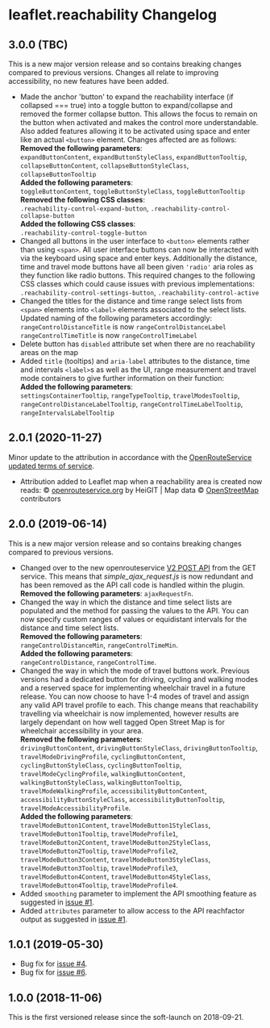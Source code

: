# leaflet.reachability Changelog

## 3.0.0 (TBC)
This is a new major version release and so contains breaking changes compared to previous versions. Changes all relate to improving accessibility, no new features have been added.

- Made the anchor 'button' to expand the reachability interface (if collapsed === true) into a toggle button to expand/collapse and removed the former collapse button. This allows the focus to remain on the button when activated and makes the control more understandable. Also added features allowing it to be activated using space and enter like an actual `<button>` element. Changes affected are as follows:<br />
**Removed the following parameters**:<br />
`expandButtonContent`, `expandButtonStyleClass`, `expandButtonTooltip`, `collapseButtonContent`, `collapseButtonStyleClass`, `collapseButtonTooltip`<br />
**Added the following parameters**:<br />
`toggleButtonContent`, `toggleButtonStyleClass`, `toggleButtonTooltip`<br />
**Removed the following CSS classes**:<br />
`.reachability-control-expand-button`, `.reachability-control-collapse-button`<br />
**Added the following CSS classes**:<br />
`.reachability-control-toggle-button`
- Changed all buttons in the user interface to `<button>` elements rather than using `<span>`. All user interface buttons can now be interacted with via the keyboard using space and enter keys. Additionally the distance, time and travel mode buttons have all been given `'radio'` aria roles as they function like radio buttons. This required changes to the following CSS classes which could cause issues with previous implementations:<br />
`.reachability-control-settings-button`, `.reachability-control-active`
- Changed the titles for the distance and time range select lists from `<span>` elements into `<label>` elements associated to the select lists. Updated naming of the following parameters accordingly:<br />
`rangeControlDistanceTitle` is now `rangeControlDistanceLabel`
`rangeControlTimeTitle` is now `rangeControlTimeLabel`
- Delete button has `disabled` attribute set when there are no reachability areas on the map
- Added `title` (tooltips) and `aria-label` attributes to the distance, time and intervals `<label>`s as well as the UI, range measurement and travel mode containers to give further information on their function:<br />
**Added the following parameters**:<br />
`settingsContainerTooltip`, `rangeTypeTooltip`, `travelModesTooltip`, `rangeControlDistanceLabelTooltip`, `rangeControlTimeLabelTooltip`, `rangeIntervalsLabelTooltip`<br />

## 2.0.1 (2020-11-27)
Minor update to the attribution in accordance with the [OpenRouteService updated terms of service](https://openrouteservice.org/terms-of-service/).

- Attribution added to Leaflet map when a reachability area is created now reads: &copy; [openrouteservice.org](https://openrouteservice.org) by HeiGIT | Map data &copy; [OpenStreetMap](https://www.openstreetmap.org/copyright) contributors

## 2.0.0 (2019-06-14)
This is a new major version release and so contains breaking changes compared to previous versions.

- Changed over to the new openrouteservice [V2 POST API](https://openrouteservice.org/dev/#/api-docs/v2/isochrones/{profile}/post) from the GET service. This means that *simple_ajax_request.js* is now redundant and has been removed as the API call code is handled within the plugin.<br />
**Removed the following parameters**: `ajaxRequestFn`.
- Changed the way in which the distance and time select lists are populated and the method for passing the values to the API. You can now specify custom ranges of values or equidistant intervals for the distance and time select lists.<br />
**Removed the following parameters**:<br />
`rangeControlDistanceMin`, `rangeControlTimeMin`.<br />
**Added the following parameters**:<br />
`rangeControlDistance`, `rangeControlTime`.
- Changed the way in which the mode of travel buttons work. Previous versions had a dedicated button for driving, cycling and walking modes and a reserved space for implementing wheelchair travel in a future release. You can now choose to have 1-4 modes of travel and assign any valid API travel profile to each. This change means that reachability travelling via wheelchair is now implemented, however results are largely dependant on how well tagged Open Street Map is for wheelchair accessibility in your area.<br />
**Removed the following parameters**:<br />
`drivingButtonContent`, `drivingButtonStyleClass`, `drivingButtonTooltip`, `travelModeDrivingProfile`, `cyclingButtonContent`, `cyclingButtonStyleClass`, `cyclingButtonTooltip`, `travelModeCyclingProfile`, `walkingButtonContent`, `walkingButtonStyleClass`, `walkingButtonTooltip`, `travelModeWalkingProfile`, `accessibilityButtonContent`, `accessibilityButtonStyleClass`, `accessibilityButtonTooltip`, `travelModeAccessibilityProfile`.<br />
**Added the following parameters**:<br />
`travelModeButton1Content`, `travelModeButton1StyleClass`, `travelModeButton1Tooltip`, `travelModeProfile1`, `travelModeButton2Content`, `travelModeButton2StyleClass`, `travelModeButton2Tooltip`, `travelModeProfile2`, `travelModeButton3Content`, `travelModeButton3StyleClass`, `travelModeButton3Tooltip`, `travelModeProfile3`, `travelModeButton4Content`, `travelModeButton4StyleClass`, `travelModeButton4Tooltip`, `travelModeProfile4`.
- Added `smoothing` parameter to implement the API smoothing feature as suggested in [issue #1](https://github.com/traffordDataLab/leaflet.reachability/issues/1).
- Added `attributes` parameter to allow access to the API reachfactor output as suggested in [issue #1](https://github.com/traffordDataLab/leaflet.reachability/issues/1).

## 1.0.1 (2019-05-30)
- Bug fix for [issue #4](https://github.com/traffordDataLab/leaflet.reachability/issues/4).
- Bug fix for [issue #6](https://github.com/traffordDataLab/leaflet.reachability/issues/6).

## 1.0.0 (2018-11-06)
This is the first versioned release since the soft-launch on 2018-09-21.
